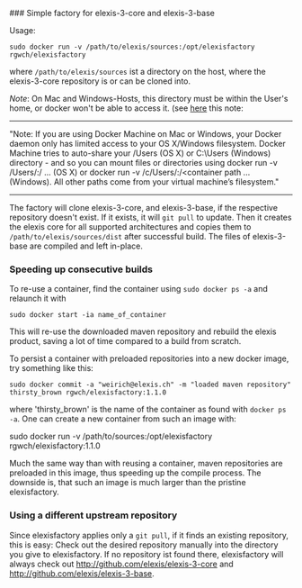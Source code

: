 ### Simple factory for elexis-3-core and elexis-3-base

Usage: 

    sudo docker run -v /path/to/elexis/sources:/opt/elexisfactory rgwch/elexisfactory

where `/path/to/elexis/sources` ist a directory on the host, where the elexis-3-core repository is or can be cloned into.

_Note_: On Mac and Windows-Hosts, this directory must be within the User's home, or docker won't be able to access it. (see [here](https://docs.docker.com/userguide/dockervolumes/) this note: 
 
----     
 "Note: If you are using Docker Machine on Mac or Windows, your Docker daemon only has limited access to your OS X/Windows filesystem. Docker Machine tries to auto-share your /Users (OS X) or C:\Users (Windows) directory - and so you can mount files or directories using docker run -v /Users/<path>:/<container path> ... (OS X) or docker run -v /c/Users/<path>:/<container path ... (Windows). All other paths come from your virtual machine’s filesystem."

---                                                                                                                        
                                                                                                                                

The factory will clone elexis-3-core, and elexis-3-base, if the respective repository doesn't exist. If it exists, it will `git pull` to update. 
Then it creates the elexis core for all supported architectures and copies them to `/path/to/elexis/sources/dist` after successful build. The files of elexis-3-base are compiled and left in-place.

### Speeding up consecutive builds

To re-use a container, find the container using `sudo docker ps -a` and relaunch it with

    sudo docker start -ia name_of_container
    
This will re-use the downloaded maven repository and rebuild the elexis product, saving a lot of time compared to a build from scratch.


To persist a container with preloaded repositories into a new docker image, try something like this:

    sudo docker commit -a "weirich@elexis.ch" -m "loaded maven repository" thirsty_brown rgwch/elexisfactory:1.1.0
    
    
where 'thirsty_brown' is the name of the container as found with `docker ps -a`.
One can create a new container from such an image with:

   sudo docker run -v /path/to/sources:/opt/elexisfactory rgwch/elexisfactory:1.1.0 
  
Much the same way than with reusing a container, maven repositories are preloaded in this image, thus speeding up the compile process. The downside is, that such an image is much larger than the pristine elexisfactory.


### Using a different upstream repository

Since elexisfactory applies only a `git pull`, if it finds an existing repository, this is easy: Check out the desired repository manually into the directory you give to elexisfactory.
If no repository ist found there, elexisfactory will always check out http://github.com/elexis/elexis-3-core and http://github.com/elexis/elexis-3-base.
